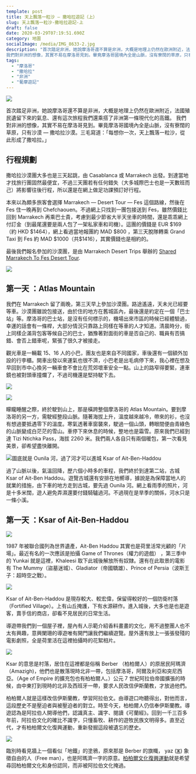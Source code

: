 ```yaml
---
template: post
title: 天上飄落一粒沙 — 撒哈拉遊記（上）
slug: 天上飄落一粒沙-撒哈拉遊記-上
draft: false
date: 2020-03-29T07:19:51.690Z
category: 地圖
socialImage: /media/IMG_8633-2.jpg
description: "首次踏足非洲，她說摩洛哥還不算是非洲，大概是地理上仍然在歐洲附近，法國殖民遺留下來的氣息、還有這次旅程我們還乘搭了非洲第一條現代化的高鐵。
我們對非洲的想像，其實不易在摩洛哥見到。畢竟摩洛哥國境內全是山脈，沒有寮闊的草原，只有沙漠 — 撒哈拉沙漠。三毛寫道：「每想你一次，天上飄落一粒沙，從此形成了撒哈拉。」"
tags:
  - "摩洛哥"
  - "撒哈拉"
  - "非洲"
  - "葡摩遊記"
---
```


![](/media/IMG_8849-1.jpg)

首次踏足非洲，她說摩洛哥還不算是非洲，大概是地理上仍然在歐洲附近，法國殖民遺留下來的氣息、還有這次旅程我們還乘搭了非洲第一條現代化的高鐵。
我們對非洲的想像，其實不易在摩洛哥見到。畢竟摩洛哥國境內全是山脈，沒有寮闊的草原，只有沙漠 — 撒哈拉沙漠。三毛寫道：「每想你一次，天上飄落一粒沙，從此形成了撒哈拉。」

## 行程規劃

撒哈拉沙漠團大多也是三天起跳，由 Casablanca 或 Marrakech 出發。到達當地才找旅行團固然最便宜，不過三天團若有任何錯失（大多城際巴士也是一天數班而己）將影響往後行程，所以還是在網上做足功課預訂好行程。

本來以為頗多旅客會選擇 Marrakech — Desert Tour — Fes 這個路線，然後在 Fes 住一晚再到 Chefchaouen。不過網上只找到一團包接送到 Fes，雖然價錢比回到 Marrakech 再乘巴士貴，考慮到最少節省大半天坐車的時間，還是乖乖網上付訂金（到最尾還要是兩人包了一架私家車和司機）。這團的價錢是 EUR $169（約 HKD $1464），網上看過當地報團約 MAD $800 ，第三天脫隊轉乘 Grand Taxi 到 Fes 約 MAD $1000（共\$1416），其實價錢也是相約的。

最後我們報名參加的沙漠團，是由 Marrakech Desert Trips 舉辦的 [Shared Marrakech To Fes Desert Tour](https://www.marrakech-desert-trips.com/tours/shared-marrakech-to-fes-desert-tour/).

![](/media/IMG_8624-2.jpg)

## 第一天 ：Atlas Mountain

我們在 Marrakech 留了兩晚，第三天早上參加沙漠團。路途遙遠，天未光已經要等車。沙漠團雖說包接送，由於住的地方在舊城區內，最後還是約定在一個「巴士站」等。摩洛哥的巴士站，是沒有任何標示的，機場出來市區的時候已經體驗過，幸運的話會有一條桿，大部分情況只靠路上同樣在等車的人才知道。清晨時分，街上同樣企滿背包客等候自己的巴士，猶豫著對面街的車是否自己的、職員有否搞錯、會否上錯車呢，緊張了很久才被接走。

觀光車是一輛載 15、16 人的小巴，團友也是來自不同國家，車後還有一個額外加設的行李櫃。開車出發以來運氣也很不濟，小巴老是出毛病停下來，我心裡在想及早回到市中心換另一輛車會不會比在荒郊壞車安全一點。山上的路窄得要緊，連車鏡也被對頭車撞爛了，不過司機還是堅持駛下去。

![](/media/IMG_8633-2.jpg)

![](/media/IMG_8616-1.jpg)

矇矓睡醒之際，終於駛到山上，那是橫跨整個摩洛哥的 Atlas Mountain。要到摩洛哥的另一方，需駛經整段山脈。隨著海拔上升，溫度越來越冷，帶來的衫，也沒有想過要抵遇零下的溫度。寒氣透著車窗襲來，駛過一個山頭，轉眼間便由青綠色的山脈變成白茫茫的雪山。車停下來休息的時候，整地也是霜雪。原來我們已經到達 Tizi Ntichka Pass，海拔 2260 米。我們兩人各自只有兩個暖包，第一次看見美景，卻希望盡快離開。

![圖底就是 Ounila 河，過了河才可以進城 Ksar of Ait-Ben-Haddou](/media/IMG_8648-5.jpg)

過了山脈以後，氣溫回降，歷六個小時多的車程，我們終於到達第二站，古城 Ksar of Ait-Ben Haddou。遊覽古城還有安排在地嚮導，據說是為保障當地人的就業的措施，由下車的地方走到古城，要先過 Ounila 河。網上看雨季的照片，河是十多米闊，遊人避免弄濕還要付錢騎驢過河。不過現在是旱季的關係，河水只是一條小溪。

## 第一天 ：Ksar of Ait-Ben-Haddou

![](/media/IMG_8673-7.jpg)

1987 年被聯合國列為世界遺產，Ait-Ben Haddou 其實也是荷里活常光顧的「片場」。最近有名的一次應該是拍攝 Game of Thrones（權力的遊戲） ，第三季中的 Yunkai 就是這裡，Khaleesi 取下此城後解放所有奴隸。還有在此取景的電影有 The Mummy（盜墓迷城）、Gladiator（帝國驕雄）、Prince of Persia（波斯王子：超時空之戰）。

![](/media/0_UlrW2FqQtVzx8JQR.jfif)

Ksar of Ait-Ben-Haddou 是現存較大、較宏偉，保留得較好的一個防衛村落（Fortified Village）。上有山丘掩護，下有水源耕作。進入城後，大多也是也是遊客，賣手信的商店，卻看不見居民的日常生活。

導遊帶我們到一個屋子裡，屋內有人示範介紹香料畫畫的文化，用不過整團人也不太有興趣，意興闌珊的導遊唯有開門讓我們繼續遊覽。屋外還有放上一張張發殘的電影劇照，全是荷里活在這裡拍攝時的花絮相片。

![](/media/IMG_8682-8.jpg)

Ksar 的意思是村落，居住在這裡都是俗稱 Berber （柏柏爾人）的原居民阿瑪濟（Amazigh)，他們也是散落現時北非一帶，包括摩洛哥，阿爾及利亞和突尼西亞。（Age of Empire 的擴充包也有柏柏爾人。）公元 7 世紀阿拉伯帝國擴張的時候，由中東打到現時的北非及西班牙一帶，要求人民改信伊斯蘭教，才放過他們。

柏柏爾人就是這樣改信伊斯蘭教，學習阿拉伯文。由導遊口吻聽得出，對他而言，這段歷史不是壓迫者與被壓迫者的對立。時至今天，柏柏爾人仍信奉伊斯蘭教。導遊認為是阿拉伯人開導他們，認識真主、識字、閱讀《可蘭經》。回到一千三百多年前，阿拉伯文化的確比不識字，只懂畜牧、耕作的遊牧民族文明得多。直至近代，才有柏柏爾文化復興運動，重新發掘這段被遺忘的歷史。

![](/media/IMG_8721-9.jpg)

臨別時看見牆上一個看似「地鐵」的塗鴉，原來那是 Berber 的旗幟， yaz ([ⵣ](https://en.wikipedia.org/wiki/%E2%B5%A3)) 象徵自由的人（Free man），也是阿瑪濟一字的原意。[柏柏爾文化復興運動](https://sousoucorner.org/media/mouloud-mammeri/)就是希望尋回柏柏爾文化和身份認同，而非被阿拉伯文化掩過。
